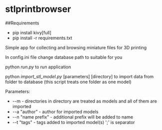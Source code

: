 # stlprintbrowser

##Requirements
- pip install kivy[full]
- pip install -r requirements.txt


Simple app for collecting and browsing miniature files for 3D printing

In config.ini file change database path to suitable for you

python _run.py_ to run application  

python _import_stl_model.py_ [parameters] [directory] to import data from folder to database (this script treats one folder as one model) 

Parameters:

- --m - directories in directory are treated as models and all of them are imported
- --a "author" - author for imported models
- --n "name prefix" - additional prefix will be added to name
- --t "tags" - tags added to imported model(s) ';' is separator